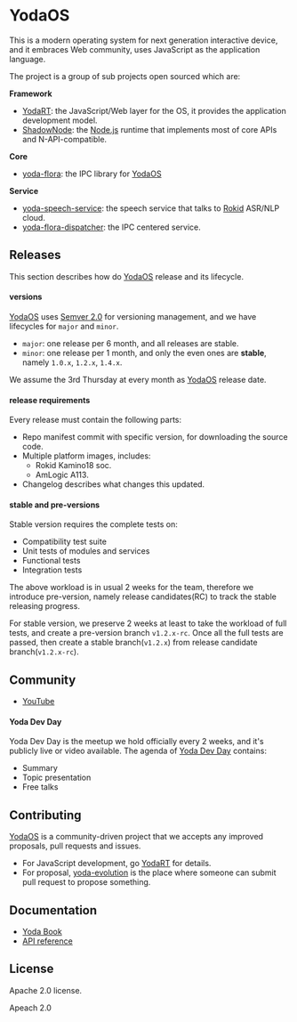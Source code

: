 YodaOS
=============================

This is a modern operating system for next generation interactive device, and it embraces Web community,
uses JavaScript as the application language.

The project is a group of sub projects open sourced which are:

**Framework**

- [YodaRT][]: the JavaScript/Web layer for the OS, it provides the application development model.
- [ShadowNode][]: the [Node.js][] runtime that implements most of core APIs and N-API-compatible.

**Core**

- [yoda-flora][]: the IPC library for [YodaOS][]

**Service**

- [yoda-speech-service][]: the speech service that talks to [Rokid][] ASR/NLP cloud.
- [yoda-flora-dispatcher][]: the IPC centered service.

## Releases

This section describes how do [YodaOS][] release and its lifecycle.

#### versions

[YodaOS][] uses [Semver 2.0][] for versioning management, and we have lifecycles for `major` and `minor`.

- `major`: one release per 6 month, and all releases are stable.
- `minor`: one release per 1 month, and only the even ones are __stable__, namely `1.0.x`, `1.2.x`, `1.4.x`.

We assume the 3rd Thursday at every month as [YodaOS][] release date.

#### release requirements

Every release must contain the following parts:

- Repo manifest commit with specific version, for downloading the source code.
- Multiple platform images, includes:
  - Rokid Kamino18 soc.
  - AmLogic A113.
- Changelog describes what changes this updated.

#### stable and pre-versions

Stable version requires the complete tests on:

- Compatibility test suite
- Unit tests of modules and services
- Functional tests
- Integration tests

The above workload is in usual 2 weeks for the team, therefore we introduce pre-version, namely release
candidates(RC) to track the stable releasing progress.

For stable version, we preserve 2 weeks at least to take the workload of full tests, and create a pre-version 
branch `v1.2.x-rc`. Once all the full tests are passed, then create a stable branch(`v1.2.x`) from release
candidate branch(`v1.2.x-rc`).

## Community

- [YouTube](https://www.youtube.com/channel/UCRvBWIaBcsfvCTC_4EKW4lw)

#### Yoda Dev Day

Yoda Dev Day is the meetup we hold officially every 2 weeks, and it's publicly live or video available.
The agenda of [Yoda Dev Day](#yoda-dev-day) contains:

- Summary
- Topic presentation
- Free talks

## Contributing

[YodaOS][] is a community-driven project that we accepts any improved proposals, pull requests and issues.

- For JavaScript development, go [YodaRT][] for details.
- For proposal, [yoda-evolution][] is the place where someone can submit pull request to propose something.

## Documentation

- [Yoda Book](https://github.com/Rokid/yoda-book)
- [API reference](https://yodaos.rokid.com/docs/0.6/)

## License

Apache 2.0 license.

[YodaOS]: https://github.com/Rokid/YodaOS
[YodaRT]: https://github.com/Rokid/YodaRT
[yoda-flora]: https://github.com/Rokid/yoda-flora
[yoda-flora-dispatcher]: https://github.com/Rokid/yoda-flora-dispatcher
[yoda-speech-service]: https://github.com/Rokid/yoda-speech-service
[yoda-evolution]: https://github.com/Rokid/yoda-evolution
[Semver 2.0]: https://semver.org/
[ShadowNode]: https://github.com/Rokid/ShadowNode
[Rokid]: https://github.com/Rokid
[Node.js]: https://github.com/nodejs/node

Apeach 2.0

